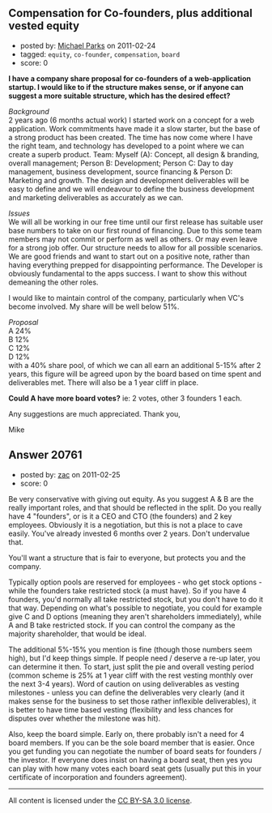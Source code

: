 ## Compensation for Co-founders, plus additional vested equity

- posted by: [Michael Parks](https://stackexchange.com/users/-1/8068-michael-parks) on 2011-02-24
- tagged: `equity`, `co-founder`, `compensation`, `board`
- score: 0

**I have a company share proposal for co-founders of a web-application startup. I would like to if the structure makes sense, or if anyone can suggest a more suitable structure, which has the desired effect?**

*Background*  
2 years ago (6 months actual work) I started work on a concept for a web application. Work commitments have made it a slow starter, but the base of a strong product has been created. The time has now come where I have the right team, and technology has developed to a point where we can create a superb product. Team: Myself (A): Concept, all design & branding, overall management; Person B: Development; Person C: Day to day management, business development, source financing & Person D: Marketing and growth. The design and development deliverables will be easy to define and we will endeavour to define the business development and marketing deliverables as accurately as we can.

*Issues*  
We will all be working in our free time until our first release has suitable user base numbers to take on our first round of financing. Due to this some team members may not commit or perform as well as others. Or may even leave for a strong job offer. Our structure needs to allow for all possible scenarios. We are good friends and want to start out on a positive note, rather than having everything prepped for disappointing performance. The Developer is obviously fundamental to the apps success.  I want to show this without demeaning the other roles.

I would like to maintain control of the company, particularly when VC's become involved. My share will be well below 51%.

*Proposal*  
A 24%  
B 12%  
C 12%  
D 12%  
with a 40% share pool, of which we can all earn an additional 5-15% after 2 years, this figure will be agreed upon by the board based on time spent and deliverables met. There will also be a 1 year cliff in place.

**Could A have more board votes?** ie: 2 votes, other 3 founders 1 each. 

Any suggestions are much appreciated. Thank you,

Mike


## Answer 20761

- posted by: [zac](https://stackexchange.com/users/-1/6708-zac) on 2011-02-25
- score: 0

Be very conservative with giving out equity. As you suggest A & B are the really important roles, and that should be reflected in the split. Do you really have 4 "founders", or is it a CEO and CTO (the founders) and 2 key employees. Obviously it is a negotiation, but this is not a place to cave easily. You've already invested 6 months over 2 years. Don't undervalue that.

You'll want a structure that is fair to everyone, but protects you and the company. 

Typically option pools are reserved for employees - who get stock options - while the founders take restricted stock (a must have). So if you have 4 founders, you'd normally all take restricted stock, but you don't have to do it that way. Depending on what's possible to negotiate, you could for example give C and D options (meaning they aren't shareholders immediately), while A and B take restricted stock. If you can control the company as the majority shareholder, that would be ideal.

The additional 5%-15% you mention is fine (though those numbers seem high), but I'd keep things simple. If people need / deserve a re-up later, you can determine it then. To start, just split the pie and overall vesting period (common scheme is 25% at 1 year cliff with the rest vesting monthly over the next 3-4 years). Word of caution on using deliverables as vesting milestones - unless you can define the deliverables very clearly (and it makes sense for the business to set those rather inflexible deliverables), it is better to have time based vesting (flexibility and less chances for disputes over whether the milestone was hit).   

Also, keep the board simple. Early on, there probably isn't a need for 4 board members. If you can be the sole board member that is easier. Once you get funding you can negotiate the number of board seats for founders / the investor. If everyone does insist on having a board seat, then yes you can play with how many votes each board seat gets (usually put this in your certificate of incorporation and founders agreement). 





---

All content is licensed under the [CC BY-SA 3.0 license](https://creativecommons.org/licenses/by-sa/3.0/).
